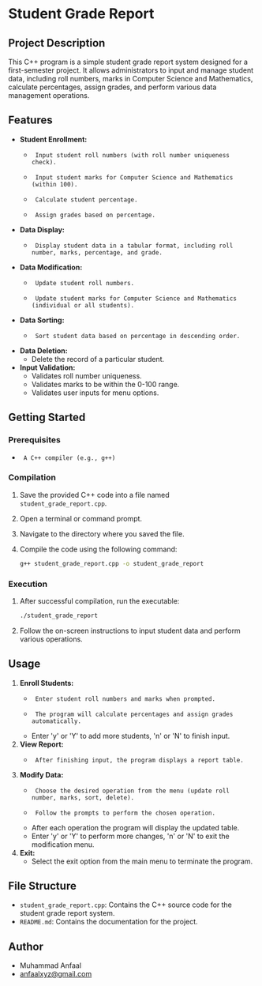 # Student Grade Report

## Project Description

This C++ program is a simple student grade report system designed for a first-semester project. It allows administrators to input and manage student data, including roll numbers, marks in Computer Science and Mathematics, calculate percentages, assign grades, and perform various data management operations.

## Features

-   **Student Enrollment:**
    -      Input student roll numbers (with roll number uniqueness check).
    -      Input student marks for Computer Science and Mathematics (within 100).
    -      Calculate student percentage.
    -      Assign grades based on percentage.
-   **Data Display:**
    -      Display student data in a tabular format, including roll number, marks, percentage, and grade.
-   **Data Modification:**
    -      Update student roll numbers.
    -      Update student marks for Computer Science and Mathematics (individual or all students).
-   **Data Sorting:**
    -      Sort student data based on percentage in descending order.
-   **Data Deletion:**
    -   Delete the record of a particular student.
-   **Input Validation:**
    -   Validates roll number uniqueness.
    -   Validates marks to be within the 0-100 range.
    -   Validates user inputs for menu options.

## Getting Started

### Prerequisites

-      A C++ compiler (e.g., g++)

### Compilation

1.  Save the provided C++ code into a file named `student_grade_report.cpp`.
2.  Open a terminal or command prompt.
3.  Navigate to the directory where you saved the file.
4.  Compile the code using the following command:

    ```bash
    g++ student_grade_report.cpp -o student_grade_report
    ```

### Execution

1.  After successful compilation, run the executable:

    ```bash
    ./student_grade_report
    ```

2.  Follow the on-screen instructions to input student data and perform various operations.

## Usage

1.  **Enroll Students:**
    -      Enter student roll numbers and marks when prompted.
    -      The program will calculate percentages and assign grades automatically.
    -   Enter 'y' or 'Y' to add more students, 'n' or 'N' to finish input.
2.  **View Report:**
    -      After finishing input, the program displays a report table.
3.  **Modify Data:**
    -      Choose the desired operation from the menu (update roll number, marks, sort, delete).
    -      Follow the prompts to perform the chosen operation.
    -   After each operation the program will display the updated table.
    -   Enter 'y' or 'Y' to perform more changes, 'n' or 'N' to exit the modification menu.
4.  **Exit:**
    -   Select the exit option from the main menu to terminate the program.

## File Structure

-   `student_grade_report.cpp`: Contains the C++ source code for the student grade report system.
-   `README.md`: Contains the documentation for the project.

## Author

-   Muhammad Anfaal
-   anfaalxyz@gmail.com
